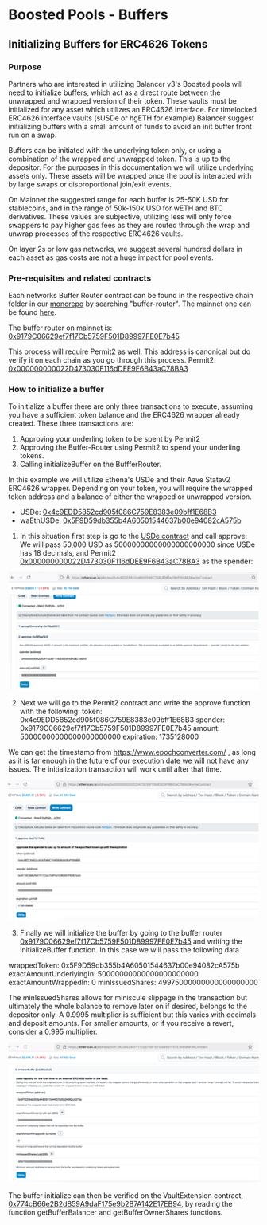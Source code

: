 # Boosted Pools - Buffers

## Initializing Buffers for ERC4626 Tokens 

### Purpose

Partners who are interested in utilizing Balancer v3's Boosted pools will need to initialize buffers, which act as a direct route between the unwrapped and wrapped version of their token. These vaults must be initialized for any asset which utilizes an ERC4626 interface. For timelocked ERC4626 interface vaults (sUSDe or hgETH for example) Balancer suggest initializing buffers with a small amount of funds to avoid an init buffer front run on a swap.  

Buffers can be initiated with the underlying token only, or using a combination of the wrapped and unwrapped token. This is up to the depositor. For the purposes in this documentation we will utilize underlying assets only. These assets will be wrapped once the pool is interacted with by large swaps or disproportional join/exit events.

On Mainnet the suggested range for each buffer is 25-50K USD for stablecoins, and in the range of 50k-150k USD for wETH and BTC derivatives. These values are subjective, utilizing less will only force swappers to pay higher gas fees as they are routed through the wrap and unwrap processes of the respective ERC4626 vaults.

On layer 2s or low gas networks, we suggest several hundred dollars in each asset as gas costs are not a huge impact for pool events.

### Pre-requisites and related contracts

Each networks Buffer Router contract can be found in the respective chain folder in our [monorepo](https://github.com/balancer/balancer-deployments/tree/master/addresses) by searching "buffer-router". The mainnet one can be found [here](https://github.com/balancer/balancer-deployments/blob/e438df9dc2b9cb9f5ee31d34938d4ca58e942fb7/addresses/mainnet.json#L1314). 

The buffer router on mainnet is: [0x9179C06629ef7f17Cb5759F501D89997FE0E7b45](https://etherscan.io/address/0x9179C06629ef7f17Cb5759F501D89997FE0E7b45)

This process will require Permit2 as well. This address is canonical but do verify it on each chain as you go through this process.
Permit2: [0x000000000022D473030F116dDEE9F6B43aC78BA3](https://etherscan.io/address/0x000000000022D473030F116dDEE9F6B43aC78BA3)

### How to initialize a buffer

To initialize a buffer there are only three transactions to execute, assuming you have a sufficient token balance and the ERC4626 wrapper already created. These three transactions are:
1. Approving your underling token to be spent by Permit2
2. Approving the Buffer-Router using Permit2 to spend your underling tokens.
3. Calling initializeBuffer on the BuffferRouter.

In this example we will utilize Ethena's USDe and their Aave Statav2 ERC4626 wrapper. Depending on your token, you will require the wrapped token address and a balance of either the wrapped or unwrapped version. 
- USDe: [0x4c9EDD5852cd905f086C759E8383e09bff1E68B3](https://etherscan.io/address/0x4c9EDD5852cd905f086C759E8383e09bff1E68B3)
- waEthUSDe: [0x5F9D59db355b4A60501544637b00e94082cA575b](https://etherscan.io/address/0x5F9D59db355b4A60501544637b00e94082cA575b)

1. In this situation first step is go to the [USDe contract](https://etherscan.io/address/0x4c9EDD5852cd905f086C759E8383e09bff1E68B3#writeContract) and call approve:
We will pass 50,000 USD as 50000000000000000000000 since USDe has 18 decimals, and Permit2 [0x000000000022D473030F116dDEE9F6B43aC78BA3](https://etherscan.io/address/0x000000000022D473030F116dDEE9F6B43aC78BA3) as the spender:

![Approve Permit2 as Spender of 50,000 USDe](Approve-Permit2.png)

2. Next we will go to the Permit2 contract and write the approve function with the following: 
token: 0x4c9EDD5852cd905f086C759E8383e09bff1E68B3
spender: 0x9179C06629ef7f17Cb5759F501D89997FE0E7b45
amount: 50000000000000000000000
expiration: 1735128000

We can get the timestamp from https://www.epochconverter.com/ , as long as it is far enough in the future of our execution date we will not have any issues. The initialization transaction will work until after that time.

![Approve the Buffer Router to spend USDe via Permit2](Approve-BufferRouter-via-Permit2.png)

3. Finally we will initialize the buffer by going to the buffer router [0x9179C06629ef7f17Cb5759F501D89997FE0E7b45](https://etherscan.io/address/0x9179C06629ef7f17Cb5759F501D89997FE0E7b45) and writing the initializeBuffer function. In this case we will pass the following data

wrappedToken: 0x5F9D59db355b4A60501544637b00e94082cA575b
exactAmountUnderlyingIn: 50000000000000000000000
exactAmountWrappedIn: 0
minIssuedShares: 49975000000000000000000

The minIssuedShares allows for miniscule slippage in the transaction but ultimately the whole balance to remove later on if desired, belongs to the depositor only. A 0.9995 multiplier is sufficient but this varies with decimals and deposit amounts. For smaller amounts, or if you receive a revert, consider a 0.995 multiplier. 

![Initialize the USDe Buffer](Initialize-Buffer-via-BufferRouter.png)

The buffer initialize can then be verified on the VaultExtension contract, [0x774cB66e2B2dB59A9daF175e9b2B7A142E17EB94](https://etherscan.io/address/0x774cB66e2B2dB59A9daF175e9b2B7A142E17EB94#readContract), by reading the function getBufferBalancer and getBufferOwnerShares functions. 
